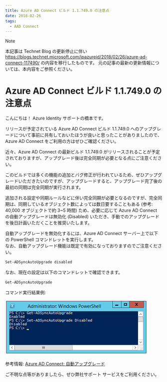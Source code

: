 ```yaml
---
title: Azure AD Connect ビルド 1.1.749.0 の注意点
date: 2018-02-26
tags:
  - AAD Connect
---
```


> [!NOTE]
> 本記事は Technet Blog の更新停止に伴い https://blogs.technet.microsoft.com/jpazureid/2018/02/26/azure-ad-connect-117490/ の内容を移行したものです。
> 元の記事の最新の更新情報については、本内容をご参照ください。

# Azure AD Connect ビルド 1.1.749.0 の注意点  

こんにちは！ Azure Identity サポートの橋本です。  

リリースが予定されている Azure AD Connect  ビルド 1.1.749.0 へのアップグレードについて事前に共有しておいたほうが良いと思ったことがありましたので、Azure AD Connect をご利用の方はぜひご確認ください。  

近々、Azure AD Connect の最新ビルド 1.1.749.0 がリリースされることが予定されておりますが、アップグレード後は完全同期が必要となる点にご注意ください。  

このビルドでは多くの機能の追加とバグ修正が行われているため、ぜひアップグレードいただきたいのですが、アップグレードすると、アップグレード完了後の最初の同期は完全同期が実行されます。  

追加される設定や同期ルールなどに伴い完全同期が必要となるのですが、完全同期は、同期しているオブジェクト数によっては数日要することもある (参考: 40,000 オブジェクトで約 3~5 時間) ため、必要に応じて Azure AD Connect の自動アップグレードは無効化 (Disabled) いただき、手動でのアップグレードを後日計画いただくことを推奨いたします。  

自動アップグレードを無効化するには、Azure AD Connect サーバー上で以下の PowerShell コマンドレットを実行します。  
なお、自動アップグレード機能は既定で有効になっておりますのでご注意ください。

```powershell
Set-ADSyncAutoUpgrade disabled  
```

なお、現在の設定は以下のコマンドレットで確認できます。  

```powershell
Get-ADSyncAutoUpgrade  
```

コマンド実行結果例:

![コマンド実行結果](./azure-ad-connect-117490/autoupgrade.png)

参考情報: [Azure AD Connect: 自動アップグレード](https://docs.microsoft.com/ja-jp/azure/active-directory/hybrid/how-to-connect-install-automatic-upgrade)  

ご不明な点等がありましたら、ぜひ弊社サポート サービスをご利用ください。  
